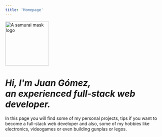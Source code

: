 ```yaml
---
title: 'Homepage'
---
```


<img src="https://res.cloudinary.com/dlx1uk6lu/image/upload/f_auto,q_auto:best/v1668993506/juaning.dev/samurai-logo_n5xn6v.png" class="profile-image" alt="A samurai mask logo" width="140" height="140">

<h1 style="font-style: italic;">Hi, I'm <span style="color: var(--bold-with-gold);">Juan Gómez</span>,<br>
an experienced full-stack web developer.</h1>
<p>
  In this page you will find some of my personal projects, tips if you want to become a full-stack web developer
  and also, some of my hobbies like electronics, videogames or even building gunplas or legos.
</p>
<br>

